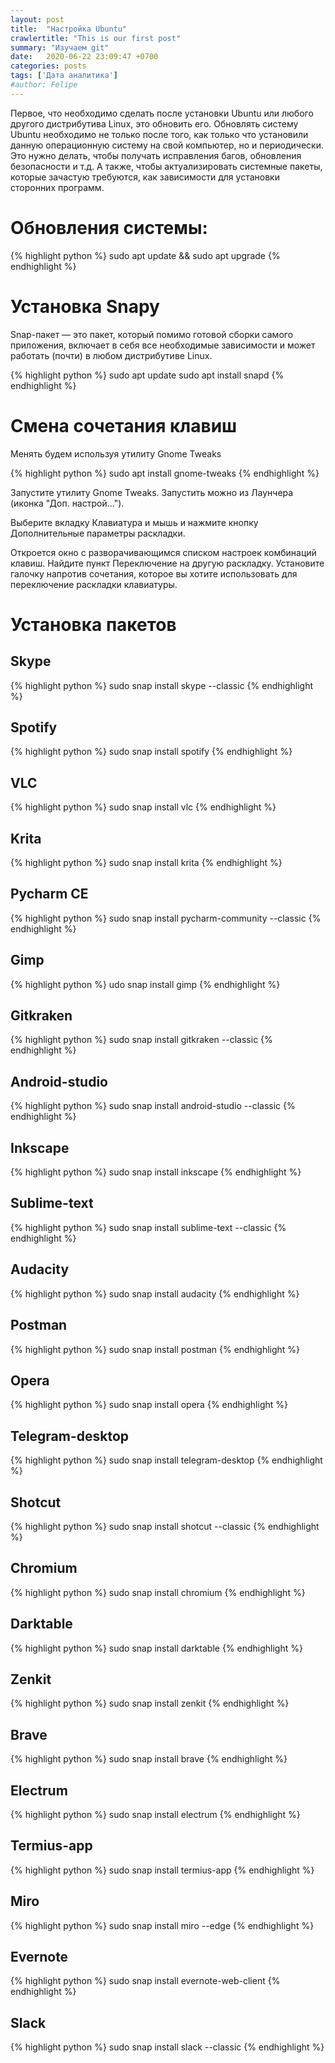 ```yaml
---
layout: post
title:  "Настройка Ubuntu"
crawlertitle: "This is our first post"
summary: "Изучаем git"
date:   2020-06-22 23:09:47 +0700
categories: posts
tags: ['Дата аналитика']
#author: Felipe
---
```



Первое, что необходимо сделать после установки Ubuntu или любого другого дистрибутива Linux, это обновить его. Обновлять систему Ubuntu необходимо не только после того, как только что установили данную операционную систему на свой компьютер, но и периодически. Это нужно делать, чтобы получать исправления багов, обновления безопасности и т.д. А также, чтобы актуализировать системные пакеты, которые зачастую требуются, как зависимости для установки сторонних программ.

# Обновления системы:

{% highlight python %}
sudo apt update && sudo apt upgrade
{% endhighlight %}

# Установка Snapy

Snap-пакет — это пакет, который помимо готовой сборки самого приложения, включает в себя все необходимые зависимости и может работать (почти) в любом дистрибутиве Linux.

{% highlight python %}
sudo apt update
sudo apt install snapd
{% endhighlight %}

# Смена сочетания клавиш 

Менять будем используя утилиту Gnome Tweaks

{% highlight python %}
sudo apt install gnome-tweaks
{% endhighlight %}

Запустите утилиту Gnome Tweaks. Запустить можно из Лаунчера (иконка "Доп. настрой...").

Выберите вкладку Клавиатура и мышь и нажмите кнопку Дополнительные параметры раскладки.

Откроется окно с разворачивающимся списком настроек комбинаций клавиш. Найдите пункт Переключение на другую раскладку. 
Установите галочку напротив сочетания, которое вы хотите использовать для переключение раскладки клавиатуры.

# Установка пакетов

## Skype
{% highlight python %}
sudo snap install skype --classic
{% endhighlight %}

## Spotify
{% highlight python %}
sudo snap install spotify
{% endhighlight %}

## VLC
{% highlight python %}
sudo snap install vlc
{% endhighlight %}

## Krita
{% highlight python %}
sudo snap install krita
{% endhighlight %}

## Pycharm CE
{% highlight python %}
sudo snap install pycharm-community --classic
{% endhighlight %}

## Gimp
{% highlight python %}
udo snap install gimp
{% endhighlight %}

## Gitkraken
{% highlight python %}
sudo snap install gitkraken --classic
{% endhighlight %}

## Android-studio
{% highlight python %}
sudo snap install android-studio --classic
{% endhighlight %}

## Inkscape
{% highlight python %}
sudo snap install inkscape
{% endhighlight %}

## Sublime-text 
{% highlight python %}
sudo snap install sublime-text --classic
{% endhighlight %}

## Audacity
{% highlight python %}
sudo snap install audacity
{% endhighlight %}

## Postman
{% highlight python %}
sudo snap install postman
{% endhighlight %}

## Opera
{% highlight python %}
sudo snap install opera
{% endhighlight %}

## Telegram-desktop
{% highlight python %}
sudo snap install telegram-desktop
{% endhighlight %}

## Shotcut 
{% highlight python %}
sudo snap install shotcut --classic
{% endhighlight %}

## Chromium
{% highlight python %}
sudo snap install chromium
{% endhighlight %}

## Darktable
{% highlight python %}
sudo snap install darktable
{% endhighlight %}

## Zenkit
{% highlight python %}
sudo snap install zenkit
{% endhighlight %}

## Brave
{% highlight python %}
sudo snap install brave
{% endhighlight %}

## Electrum
{% highlight python %}
sudo snap install electrum
{% endhighlight %}

## Termius-app
{% highlight python %}
sudo snap install termius-app
{% endhighlight %}

## Miro 
{% highlight python %}
sudo snap install miro --edge
{% endhighlight %}

## Evernote
{% highlight python %}
sudo snap install evernote-web-client
{% endhighlight %}

## Slack
{% highlight python %}
sudo snap install slack --classic
{% endhighlight %}
